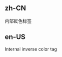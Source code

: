 ## zh-CN

内部反色标签

## en-US

Internal inverse color tag

<style>
.code-box-demo .ant-tag {
  margin-bottom: 8px;
}
<style>
